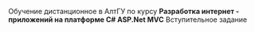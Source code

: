 Обучение дистанционное в АлтГУ по курсу
**Разработка интернет - приложений на платформе C# ASP.Net MVC**
Вступительное задание
